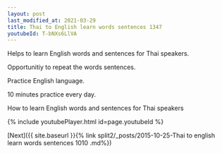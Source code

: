 ```yaml
---
layout: post
last_modified_at: 2021-03-29
title: Thai to English learn words sentences 1347 
youtubeId: T-bNXs6LlVA
---
```

 
 
Helps to learn English words and sentences for Thai speakers.

Opportunitiy to repeat the words sentences. 

Practice English language. 
 
10 minutes practice every day. 
 
How to learn English words and sentences for Thai speakers 
 
{% include youtubePlayer.html id=page.youtubeId %}
 
 
[Next]({{ site.baseurl }}{% link  split2/_posts/2015-10-25-Thai to english learn words sentences 1010 .md%})
 
